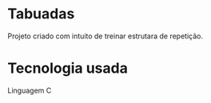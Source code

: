 # Tabuadas

Projeto criado com intuito de treinar estrutara de repetição.
# Tecnologia usada
Linguagem C
